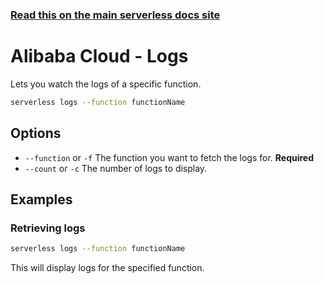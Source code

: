 <!--
title: Alibaba Cloud Function Compute Serverless logs command
menuText: logs
menuOrder: 8
description: View logs of your Alibaba Cloud Function Compute Function within your terminal using the Serverless Framework
layout: Doc
-->

<!-- DOCS-SITE-LINK:START automatically generated  -->
### [Read this on the main serverless docs site](https://www.serverless.com/framework/docs/providers/aliyun/cli-reference/logs)
<!-- DOCS-SITE-LINK:END -->

# Alibaba Cloud - Logs

Lets you watch the logs of a specific function.

```bash
serverless logs --function functionName
```

## Options

- `--function` or `-f` The function you want to fetch the logs for. **Required**
- `--count` or `-c` The number of logs to display.

## Examples

### Retrieving logs

```bash
serverless logs --function functionName
```

This will display logs for the specified function.
